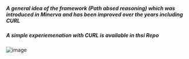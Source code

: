##### A general idea of the framework (Path absed reasoning) which was introduced in Minerva and has been improved over the years including CURL 
##### A simple experiemenation with CURL is available in thsi Repo

![image](https://github.com/SankarshU/Knowledge-Graph-Reasoning/assets/44226862/849297c8-446b-47bd-a45f-712669518f30)
